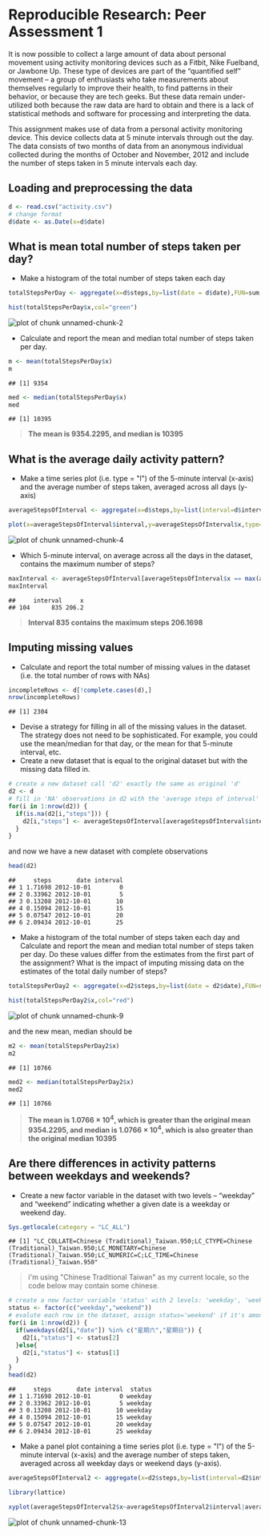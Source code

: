 # Reproducible Research: Peer Assessment 1  
It is now possible to collect a large amount of data about personal movement using activity monitoring devices such as a Fitbit, Nike Fuelband, or Jawbone Up. These type of devices are part of the “quantified self” movement – a group of enthusiasts who take measurements about themselves regularly to improve their health, to find patterns in their behavior, or because they are tech geeks. But these data remain under-utilized both because the raw data are hard to obtain and there is a lack of statistical methods and software for processing and interpreting the data.

This assignment makes use of data from a personal activity monitoring device. This device collects data at 5 minute intervals through out the day. The data consists of two months of data from an anonymous individual collected during the months of October and November, 2012 and include the number of steps taken in 5 minute intervals each day.

## Loading and preprocessing the data

```r
d <- read.csv("activity.csv")
# change format
d$date <- as.Date(x=d$date)
```
## What is mean total number of steps taken per day?

- Make a histogram of the total number of steps taken each day

```r
totalStepsPerDay <- aggregate(x=d$steps,by=list(date = d$date),FUN=sum,na.rm=TRUE)

hist(totalStepsPerDay$x,col="green")
```

![plot of chunk unnamed-chunk-2](figure/unnamed-chunk-2.png) 

- Calculate and report the mean and median total number of steps taken per day.

```r
m <- mean(totalStepsPerDay$x)
m
```

```
## [1] 9354
```

```r
med <- median(totalStepsPerDay$x)
med
```

```
## [1] 10395
```

> **The mean is 9354.2295, and median is 10395**

## What is the average daily activity pattern?
- Make a time series plot (i.e. type = "l") of the 5-minute interval (x-axis) and the average number of steps taken, averaged across all days (y-axis)

```r
averageStepsOfInterval <- aggregate(x=d$steps,by=list(interval=d$interval),FUN=mean,na.rm=TRUE)

plot(x=averageStepsOfInterval$interval,y=averageStepsOfInterval$x,type="l",lwd=2,col="green")
```

![plot of chunk unnamed-chunk-4](figure/unnamed-chunk-4.png) 

- Which 5-minute interval, on average across all the days in the dataset, contains the maximum number of steps?

```r
maxInterval <- averageStepsOfInterval[averageStepsOfInterval$x == max(averageStepsOfInterval$x),]
maxInterval
```

```
##     interval     x
## 104      835 206.2
```

> **Interval 835 contains the maximum steps 206.1698**

## Imputing missing values
- Calculate and report the total number of missing values in the dataset (i.e. the total number of rows with NAs)

```r
incompleteRows <- d[!complete.cases(d),]
nrow(incompleteRows)
```

```
## [1] 2304
```

- Devise a strategy for filling in all of the missing values in the dataset. The strategy does not need to be sophisticated. For example, you could use the mean/median for that day, or the mean for that 5-minute interval, etc.
- Create a new dataset that is equal to the original dataset but with the missing data filled in.

```r
# create a new dataset call 'd2' exactly the same as original 'd'
d2 <- d
# fill in 'NA' observations in d2 with the 'average steps of interval'
for(i in 1:nrow(d2)) {
  if(is.na(d2[i,"steps"])) {
    d2[i,"steps"] <- averageStepsOfInterval[averageStepsOfInterval$interval == d2[i,"interval"], "x"]
  }
}
```

and now we have a new dataset with complete observations


```r
head(d2)
```

```
##     steps       date interval
## 1 1.71698 2012-10-01        0
## 2 0.33962 2012-10-01        5
## 3 0.13208 2012-10-01       10
## 4 0.15094 2012-10-01       15
## 5 0.07547 2012-10-01       20
## 6 2.09434 2012-10-01       25
```

- Make a histogram of the total number of steps taken each day and Calculate and report the mean and median total number of steps taken per day. Do these values differ from the estimates from the first part of the assignment? What is the impact of imputing missing data on the estimates of the total daily number of steps?

```r
totalStepsPerDay2 <- aggregate(x=d2$steps,by=list(date = d2$date),FUN=sum)

hist(totalStepsPerDay2$x,col="red")
```

![plot of chunk unnamed-chunk-9](figure/unnamed-chunk-9.png) 

and the new mean, median should be

```r
m2 <- mean(totalStepsPerDay2$x)
m2
```

```
## [1] 10766
```

```r
med2 <- median(totalStepsPerDay2$x)
med2
```

```
## [1] 10766
```

> **The mean is 1.0766 &times; 10<sup>4</sup>, which is greater than the original mean 9354.2295, and median is 1.0766 &times; 10<sup>4</sup>, which is also greater than the original median 10395**

## Are there differences in activity patterns between weekdays and weekends?

- Create a new factor variable in the dataset with two levels – “weekday” and “weekend” indicating whether a given date is a weekday or weekend day.

```r
Sys.getlocale(category = "LC_ALL")
```

```
## [1] "LC_COLLATE=Chinese (Traditional)_Taiwan.950;LC_CTYPE=Chinese (Traditional)_Taiwan.950;LC_MONETARY=Chinese (Traditional)_Taiwan.950;LC_NUMERIC=C;LC_TIME=Chinese (Traditional)_Taiwan.950"
```
> i'm using "Chinese Traditional Taiwan" as my current locale, so the code below may contain some chinese.


```r
# create a new factor variable 'status' with 2 levels: 'weekday', 'weekend'
status <- factor(c("weekday","weekend"))
# evalute each row in the dataset, assign status='weekend' if it's among saturday or sunday, and vise versa for status='weekday'
for(i in 1:nrow(d2)) {  
  if(weekdays(d2[i,"date"]) %in% c("星期六","星期日")) {
    d2[i,"status"] <- status[2]
  }else{
    d2[i,"status"] <- status[1]
  }
}
head(d2)
```

```
##     steps       date interval  status
## 1 1.71698 2012-10-01        0 weekday
## 2 0.33962 2012-10-01        5 weekday
## 3 0.13208 2012-10-01       10 weekday
## 4 0.15094 2012-10-01       15 weekday
## 5 0.07547 2012-10-01       20 weekday
## 6 2.09434 2012-10-01       25 weekday
```

- Make a panel plot containing a time series plot (i.e. type = "l") of the 5-minute interval (x-axis) and the average number of steps taken, averaged across all weekday days or weekend days (y-axis).

```r
averageStepsOfInterval2 <- aggregate(x=d2$steps,by=list(interval=d2$interval,status=d2$status),FUN=mean)

library(lattice)

xyplot(averageStepsOfInterval2$x~averageStepsOfInterval2$interval|averageStepsOfInterval2$status,type="l",xlab="Interval",ylab="Number of steps",layout=c(1,2))
```

![plot of chunk unnamed-chunk-13](figure/unnamed-chunk-13.png) 




